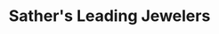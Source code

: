 ---
title: "Sather's Leading Jewelers"
url: /fort-collins/sathers-leading-jewelers/
shop: jewelry
---